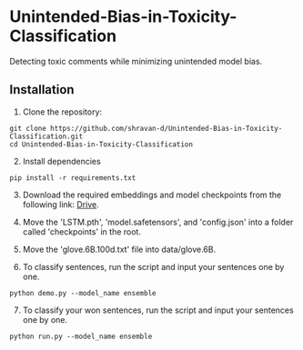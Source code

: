# Unintended-Bias-in-Toxicity-Classification
Detecting toxic comments while minimizing unintended model bias.

## Installation

1. Clone the repository:
```
git clone https://github.com/shravan-d/Unintended-Bias-in-Toxicity-Classification.git
cd Unintended-Bias-in-Toxicity-Classification
```
2. Install dependencies
```
pip install -r requirements.txt
```

3. Download the required embeddings and model checkpoints from the following link: [Drive](https://drive.google.com/drive/folders/1YbqEKaYfCv2DSQ-axub6Q3Sia-UcWOqZ).

4. Move the 'LSTM.pth', 'model.safetensors', and 'config.json' into a folder called 'checkpoints' in the root.

5. Move the 'glove.6B.100d.txt' file into data/glove.6B.

6. To classify sentences, run the script and input your sentences one by one.
```
python demo.py --model_name ensemble
```

7. To classify your won sentences, run the script and input your sentences one by one.
```
python run.py --model_name ensemble
```
